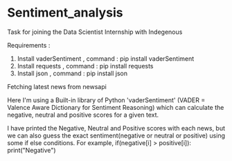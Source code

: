 # Sentiment_analysis
Task for joining the Data Scientist Internship with Indegenous

Requirements :
1) Install vaderSentiment , command : pip install vaderSentiment
2) Install requests , command : pip install requests
3) Install json , command : pip install json

Fetching latest news from newsapi 

Here I'm using a Built-in library of Python 'vaderSentiment' (VADER = Valence Aware Dictionary for Sentiment Reasoning)
which can calculate the negative, neutral and positive scores for a given text.

I have printed the Negative, Neutral and Positive scores with each news, but we can also guess the exact sentiment(negative or neutral or positive) using some if else conditions. For example, if(negative[i] > positive[i]): print("Negative")
